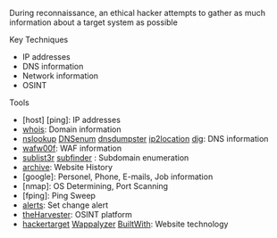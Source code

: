 During reconnaissance, an ethical hacker attempts to gather as much information about a target system as possible



Key Techniques
- IP addresses
- DNS information
- Network information
- OSINT


Tools
- [host] [ping]: IP addresses 
- [whois]: Domain information
- [nslookup] [DNSenum] [dnsdumpster] [ip2location] [dig]: DNS information
- [wafw00f]: WAF information
- [sublist3r] [subfinder] : Subdomain enumeration
- [archive]: Website History 
- [google]: Personel, Phone, E-mails, Job information
- [nmap]: OS Determining, Port Scanning
- [fping]: Ping Sweep 
- [alerts]: Set change alert
- [theHarvester]: OSINT platform
- [hackertarget] [Wappalyzer] [BuiltWith]: Website technology


[//]: # (References)
[whois]: <https://www.whois.com/whois>
[ip2location]: <https://www.ip2location.com>
[archive]: <https://archive.org/>
[dnsdumpster]: <https://dnsdumpster.com>
[nslookup]: <>
[DNSenum]: <>
[dig]: <>
[wafw00f]: <>
[alerts]: <https://www.google.com/alerts>
[shodan]: <https://www.shodan.io/dashboard>
[dorks]: <https://www.google.com>
[hackertarget]: <https://hackertarget.com/whatweb-scan/>
[Wappalyzer]: <firefox addon>
[BuiltWith]: <firefox addon>
[sublist3r]: <https://github.com/aboul3la/Sublist3r.git>
[subfinder]: <>
[theHarvester]: <>